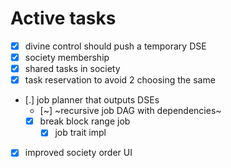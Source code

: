 # Active tasks

* [X] divine control should push a temporary DSE
* [X] society membership
* [X] shared tasks in society
* [X] task reservation to avoid 2 choosing the same
* [.] job planner that outputs DSEs
	* [~] ~recursive job DAG with dependencies~
	* [X] break block range job
		* [X] job trait impl
* [X] improved society order UI

